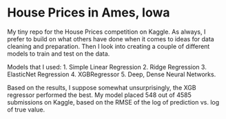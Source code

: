 # House Prices in Ames, Iowa

My tiny repo for the House Prices competition on Kaggle. As always, I prefer to build on what others have done when it comes to ideas for data cleaning and preparation. Then I look into creating a couple of different models to train and test on the data.

Models that I used:
    1. Simple Linear Regression
    2. Ridge Regression
    3. ElasticNet Regression
    4. XGBRegressor
    5. Deep, Dense Neural Networks.

Based on the results, I suppose somewhat unsurprisingly, the XGB regressor performed the best. My model placed 548 out of 4585 submissions on Kaggle, based on the RMSE of the log of prediction vs. log of true value. 

